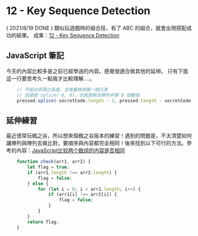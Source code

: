 
# 12 - Key Sequence Detection
( 2021/8/19 DONE ) 類似玩遊戲時的組合技，有了 ABC 的組合，就會出現搭配成功的結果。
成果：[12 - Key Sequence Detection](https://alice-nor.github.io/JavaScript30/11%20-%20Custom%20Video%20Player/index.html) 


## JavaScript 筆記 ##

今天的內容比較多是之前已經學過的內容。感覺很適合做其他的延伸。
只有下面這一行要思考久一點我才比較理解....。

```JavaScript
    // 不超出密碼之長度，並堆疊換掉第一個元素
    // 這邊是 splice(-8, 0)，也就是刪去陣列中第 0 個數值
    pressed.splice(-secretCode.length - 1, pressed.length - secretCode.length);
```

## 延伸練習 ##

最近很常玩楓之谷，所以想來個楓之谷版本的練習！遇到的問題是，不太清楚如何讓陣列與陣列去做比對，要順序與內容都完全相同！後來找到以下可行的方法。參考的內容：[JavaScript比较两个数组的内容是否相同](https://blog.csdn.net/weixin_34081595/article/details/88755033?utm_medium=distribute.pc_relevant.none-task-blog-2~default~baidujs_title~default-1.control&spm=1001.2101.3001.4242) 

```JavaScript
    function check(arr1, arr2) {
        let flag = true;
        if (arr1.length !== arr2.length) {
            flag = false;
        } else {
            for (let i = 0; i < arr1.length; i++) {
                if (arr1[i] !== arr2[i]) {
                    flag = false;
                }
            }
        }
        return flag;
    }
```

